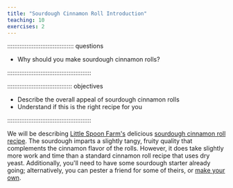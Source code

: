 ```yaml
---
title: "Sourdough Cinnamon Roll Introduction"
teaching: 10
exercises: 2
---
```


:::::::::::::::::::::::::::::::::::::: questions 

- Why should you make sourdough cinnamon rolls?

::::::::::::::::::::::::::::::::::::::::::::::::

::::::::::::::::::::::::::::::::::::: objectives

- Describe the overall appeal of sourdough cinnamon rolls
- Understand if this is the right recipe for you

::::::::::::::::::::::::::::::::::::::::::::::::

We will be describing [Little Spoon Farm's](https://littlespoonfarm.com/) delicious [sourdough cinnamon roll recipe](https://littlespoonfarm.com/sourdough-cinnamon-rolls/). The sourdough imparts a slightly tangy, fruity quality that complements the cinnamon flavor of the rolls. However, it does take slightly more work and time than a standard cinnamon roll recipe that uses dry yeast. Additionally, you'll need to have some sourdough starter already going; alternatively, you can pester a friend for some of theirs, or [make your own](https://www.kingarthurbaking.com/recipes/sourdough-starter-recipe).


